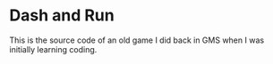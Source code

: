 # Dash and Run

This is the source code of an old game I did back in GMS when I was initially learning coding.
